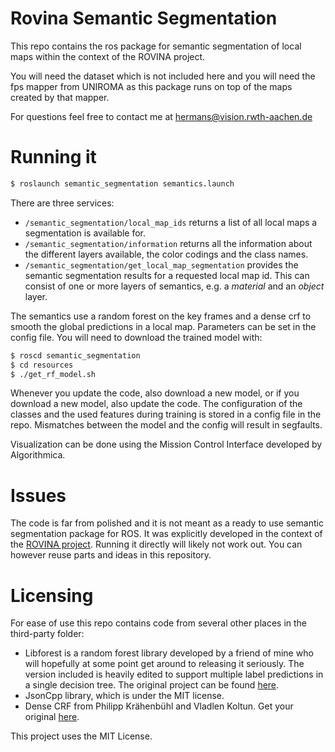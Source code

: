 # Rovina Semantic Segmentation
This repo contains the ros package for semantic segmentation of local maps within the context of the ROVINA project.

You will need the dataset which is not included here and you will need the fps mapper from UNIROMA as this package runs on top of the maps created by that mapper.

For questions feel free to contact me at hermans@vision.rwth-aachen.de

# Running it

```bash
$ roslaunch semantic_segmentation semantics.launch
```
There are three services:

- `/semantic_segmentation/local_map_ids`
  returns a list of all local maps a segmentation is available for.
- `/semantic_segmentation/information`
  returns all the information about the different layers available, the color codings and the class names.
- `/semantic_segmentation/get_local_map_segmentation`
  provides the semantic segmentation results for a requested local map id. This can consist of one or more layers of semantics, e.g. a *material* and an *object* layer.

The semantics use a random forest on the key frames and a dense crf to smooth the global predictions in a local map. Parameters can be set in the config file. You will need to download the trained model with:

```bash
$ roscd semantic_segmentation
$ cd resources
$ ./get_rf_model.sh
```

Whenever you update the code, also download a new model, or if you download a new model, also update the code. The configuration of the classes and the used features during training is stored in a config file in the repo. Mismatches between the model and the config will result in segfaults.

Visualization can be done using the Mission Control Interface developed by Algorithmica.

# Issues
The code is far from polished and it is not meant as a ready to use semantic segmentation package for ROS. It was explicitly developed in the context of the [ROVINA project](http://www.rovina-project.eu). Running it directly will likely not work out. You can however reuse parts and ideas in this repository.

# Licensing
For ease of use this repo contains code from several other places in the third-party folder:
* Libforest is a random forest library developed by a friend of mine who will hopefully at some point get around to releasing it seriously. The version included is heavily edited to support multiple label predictions in a single decision tree. The original project can be found [here](https://github.com/TobyPDE/libforest).
* JsonCpp library, which is under the MIT license.
* Dense CRF from Philipp Krähenbühl and Vladlen Koltun. Get your original [here](http://www.philkr.net/home/densecrf).

This project uses the MIT License.
